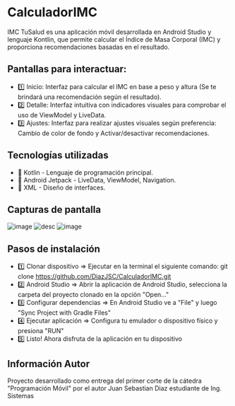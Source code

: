 # CalculadorIMC
IMC TuSalud es una aplicación móvil desarrollada en Android Studio y lenguaje Kontlin, que permite calcular el Índice de Masa Corporal (IMC) y proporciona recomendaciones basadas en el resultado.

## Pantallas para interactuar:
- 1️⃣ Inicio: Interfaz para calcular el IMC en base a peso y altura (Se te brindará una recomendación según el resultado).
- 2️⃣ Detalle: Interfaz intuitiva con indicadores visuales para comprobar el uso de ViewModel y LiveData.
- 3️⃣ Ajustes: Interfaz para realizar ajustes visuales según preferencia: Cambio de color de fondo y Activar/desactivar recomendaciones.

## Tecnologías utilizadas
- 🔹 Kotlin - Lenguaje de programación principal.
- 🔹 Android Jetpack - LiveData, ViewModel, Navigation.
- 🔹 XML - Diseño de interfaces.

## Capturas de pantalla
![image](https://github.com/user-attachments/assets/512cea8d-c5ac-4dc0-924c-a8c1d6247bcb)
![desc](https://github.com/user-attachments/assets/346983e9-3ff4-4dde-b1f2-c054f767b790)
![image](https://github.com/user-attachments/assets/9703b19b-52e1-402c-98cb-aebb1e7244a3)

## Pasos de instalación
- 1️⃣ Clonar dispositivo => Ejecutar en la terminal el siguiente comando: git clone https://github.com/DiazJSC/CalculadorIMC.git
- 2️⃣ Android Studio => Abrir la aplicación de Android Studio, selecciona la carpeta del proyecto clonado en la opción "Open..." 
- 3️⃣ Configurar dependencias => En Android Studio ve a "File" y luego "Sync Project with Gradle Files"
- 4️⃣ Ejecutar aplicación => Configura tu emulador o dispositivo físico y presiona "RUN"
- 5️⃣ Listo! Ahora disfruta de la aplicación en tu dispositivo

## Información Autor
Proyecto desarrollado como entrega del primer corte de la cátedra "Programación Móvil" por el autor Juan Sebastian Diaz estudiante de Ing. Sistemas
